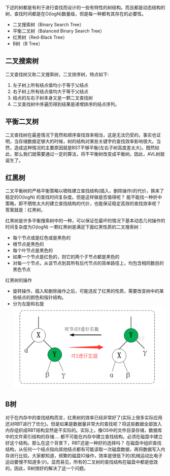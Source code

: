 下述的树都是有利于进行查找而设计的一些有特性的树结构。而且都是动态结构的树，查找时间都是在O(logN)数量级，但是每一种都有其存在的必要性。
- 二叉搜索树（Binary Search Tree）
- 平衡二叉树（Balanced Binary Search Tree）
- 红黑树（Red-Black Tree）
- B树（B Tree）
## 二叉搜索树
二叉查找树又称二叉搜索树，二叉排序树，特点如下:
1. 左子树上所有结点值均小于等于父结点
2. 右子树上所有结点值均大于等于父结点
3. 结点的左右子树本身又是一颗二叉查找树
4. 二叉查找树中序遍历得到结果是递增排序的结点序列。
## 平衡二叉树
二叉查找树在最差情况下竟然和顺序查找效率相当，这是无法仍受的。事实也证明，当存储数据足够大的时候，树的结构对某些关键字的查找效率影响很大。当然，造成这种情况的主要原因就是BST不够平衡(左右子树高度差太大)。既然如此，那么我们就需要通过一定的算法，将不平衡树改变成平衡树。因此，AVL树就诞生了。
## 红黑树
二叉平衡树的严格平衡策略以牺牲建立查找结构(插入，删除操作)的代价，换来了稳定的O(logN) 的查找时间复杂度。但是这样做是否值得呢？
能不能找一种折中策略，即不牺牲太大的建立查找结构的代价，也能保证稳定高效的查找效率呢？ 答案就是：红黑树。

红黑树是许多平衡搜索树中的一种，可以保证在最坏的情况下基本动态几何操作的时间复杂度为O(logN)
一颗红黑树是满足下面红黑性质的二叉搜索树：
- 每个节点或是红色或是黑色的
- 根节点是黑色的
- 每个叶节点是黑色的
- 如果一个节点是红色的，则它的两个子节点都是黑色的
- 对每一个节点，从该节点到其所有后代节点的简单路径上，均包含相同数目的黑色节点

红黑树的操作
- 旋转操作，插入和删除操作之后，可能违反了红黑的性质，需要改变树中的某些结点的颜色和指针结构。
- 分为左旋和右旋![](picture/0基本类型-162867bb.png)
## B树
对于在内存中的查找结构而言，红黑树的效率已经非常好了(实际上很多实际应用还对RBT进行了优化)。但是如果是数据量非常大的查找呢？将这些数据全部放入内存组织成RBT结构显然是不实际的。实际上，像OS中的文件目录存储，数据库中的文件索引结构的存储…. 都不可能在内存中建立查找结构。必须在磁盘中建立好这个结构。那么在这个背景下，RBT还是一种好的选择吗？
在磁盘中组织查找结构，从任何一个结点指向其他结点都有可能读取一次磁盘数据，再将数据写入内存进行比较。大家都知道，频繁的磁盘IO操作，效率是很低下的(机械运动比电子运动要慢不知道多少)。显而易见，所有的二叉树的查找结构在磁盘中都是低效的。因此，B树很好的解决了这一个问题。
